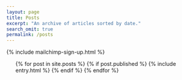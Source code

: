```yaml
---
layout: page
title: Posts
excerpt: "An archive of articles sorted by date."
search_omit: true
permalink: /posts
---
```

{% include mailchimp-sign-up.html %}
<ul class="post-list"> 
  {% for post in site.posts %} 
    {% if post.published %} 
      {% include entry.html %}
    {% endif %} 
  {% endfor %}
</ul>

